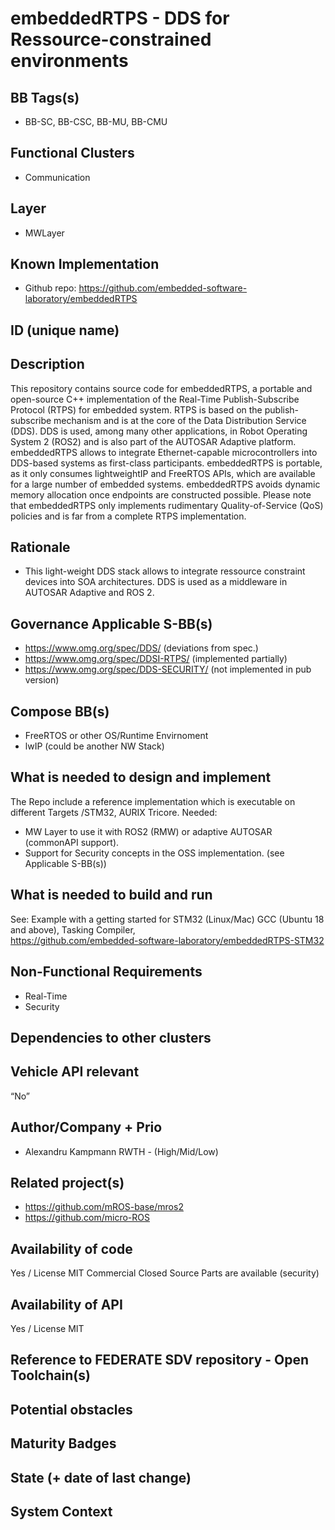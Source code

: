 # embeddedRTPS - DDS for Ressource-constrained environments

## BB Tags(s)

- BB-SC, BB-CSC, BB-MU, BB-CMU

## Functional Clusters

- Communication

## Layer

- MWLayer

## Known Implementation

- Github repo: <https://github.com/embedded-software-laboratory/embeddedRTPS>

## ID (unique name)

## Description

This repository contains source code for embeddedRTPS, a portable and open-source C++ implementation of the Real-Time Publish-Subscribe Protocol (RTPS) for embedded system. RTPS is based on the publish-subscribe mechanism and is at the core of the Data Distribution Service (DDS). DDS is used, among many other applications, in Robot Operating System 2 (ROS2) and is also part of the AUTOSAR Adaptive platform. embeddedRTPS allows to integrate Ethernet-capable microcontrollers into DDS-based systems as first-class participants.
embeddedRTPS is portable, as it only consumes lightweightIP and FreeRTOS APIs, which are available for a large number of embedded systems. embeddedRTPS avoids dynamic memory allocation once endpoints are constructed possible. Please note that embeddedRTPS only implements rudimentary Quality-of-Service (QoS) policies and is far from a complete RTPS implementation.


## Rationale
- This light-weight DDS stack allows to integrate ressource constraint devices into SOA architectures. DDS is used as a middleware in AUTOSAR Adaptive and ROS 2.

## Governance Applicable S-BB(s)

- https://www.omg.org/spec/DDS/ (deviations from spec.)
- https://www.omg.org/spec/DDSI-RTPS/ (implemented partially) 
- https://www.omg.org/spec/DDS-SECURITY/ (not implemented in pub version)


## Compose BB(s)

- FreeRTOS or other OS/Runtime Envirnoment
- lwIP (could be another NW Stack)


## What is needed to design and implement

The Repo include a reference implementation which is executable on different Targets /STM32, AURIX Tricore.
Needed:
- MW Layer to use it with ROS2 (RMW) or adaptive AUTOSAR (commonAPI support).
- Support for Security concepts in the OSS implementation. (see Applicable S-BB(s))

## What is needed to build and run
 
See: Example with a getting started for STM32 (Linux/Mac)
GCC (Ubuntu 18 and above), Tasking Compiler,  
<https://github.com/embedded-software-laboratory/embeddedRTPS-STM32>


## Non-Functional Requirements

- Real-Time
- Security

## Dependencies to other clusters


## Vehicle API relevant

“No”

## Author/Company + Prio

- Alexandru Kampmann RWTH - (High/Mid/Low)


## Related project(s)

- <https://github.com/mROS-base/mros2>
- <https://github.com/micro-ROS>

## Availability of code

Yes / License MIT
Commercial Closed Source Parts are available (security)

## Availability of API

Yes / License MIT

## Reference to FEDERATE SDV repository - Open Toolchain(s)



## Potential obstacles




## Maturity Badges
<!-- taken over from Eclipse SDV Process 
See Definition of Badges and their Flavors 
https://gitlab.eclipse.org/eclipse-wg/sdv-wg/sdv-technical-alignment/sdv-technical-topics/sdv-process/sdv-process-definition/-/wikis/Definition%20of%20Badges%20and%20their%20Flavors 


| 			| Documentation | Requirements | Coding Guidelines | Testing | Release Process |
| --------- |:-------------:|:------------:|:-----------------:|:-------:|:---------------:|
| Gold		| Badgelevel    | Badgelevel   | Badgelevel		   | Badgelevel	 | Badgelevel  |
| Silver	| Badgelevel    | Badgelevel   | Badgelevel	  	   | Badgelevel	 | Badgelevel  |
| Bronze	| Badgelevel   	| Badgelevel   | Badgelevel	       | Badgelevel	 | Badgelevel  |
| No		| Badgelevel   	| Badgelevel   | Badgelevel	       | Badgelevel	 | Badgelevel  |
| NotDefined| Badgelevel   	| Badgelevel   | Badgelevel	       | Badgelevel	 | Badgelevel  |

Options:
NotDefined/No/Bronze/Silver/Gold

Example:
| 			| Documentation | Requirements | Coding Guidelines | Testing | Release Process |
| --------- |:-------------:|:------------:|:-----------------:|:-------:|:---------------:|
| Level		| [Gold](urlToDoc)| No 		   | Notdefined		   | Bronze	 | [Silver](urlToDoc) |


-->


## State (+ date of last change)

<!-- 
- Incubating (no code yet)
- Implementation started
- First public release available
- Used in production by 1 OEM
- Used in production by >1 OEM
- Abandoned
 -->

## System Context

<!-- 
OS and runtime/framework requirements

eg.

- AGL
- QNX
- ROS-based
- container runtime
- web assembly
- web service
 -->
